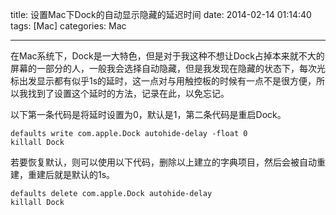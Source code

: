 title: 设置Mac下Dock的自动显示隐藏的延迟时间
date: 2014-02-14 01:14:40
tags: [Mac]
categories: Mac

---

在Mac系统下，Dock是一大特色，但是对于我这种不想让Dock占掉本来就不大的屏幕的一部分的人，一般我会选择自动隐藏，但是我发现在隐藏的状态下，每次光标出发显示都有似乎1s的延时，这一点对与用触控板的时候有一点不是很方便，所以我找到了设置这个延时的方法，记录在此，以免忘记。

以下第一条代码是将延时设置为0，默认是1，第二条代码是重启Dock。

```
defaults write com.apple.Dock autohide-delay -float 0
killall Dock
```
若要恢复默认，则可以使用以下代码，删除以上建立的字典项目，然后会被自动重建，重建后就是默认的1s。

```
defaults delete com.apple.Dock autohide-delay
killall Dock
```
	

